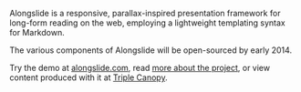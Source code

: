 Alongslide is a responsive, parallax-inspired presentation framework for long-form reading on the web, employing a lightweight templating syntax for Markdown.

The various components of Alongslide will be open-sourced by early 2014.

Try the demo at [alongslide.com](http://alongslide.com), read [more about the project](http://canopycanopycanopy.com/contents/announcing_alongslide), or view content produced with it at [Triple Canopy](http://canopycanopycanopy.com/).
